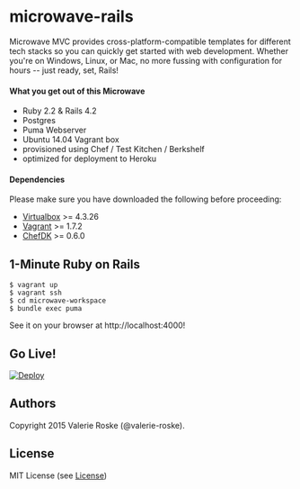 # microwave-rails
Microwave MVC provides cross-platform-compatible templates for different tech stacks so you can quickly get started with web development. Whether you're on Windows, Linux, or Mac, no more fussing with configuration for hours -- just ready, set, Rails!

#### What you get out of this Microwave
* Ruby 2.2 & Rails 4.2
* Postgres
* Puma Webserver
* Ubuntu 14.04 Vagrant box
* provisioned using Chef / Test Kitchen / Berkshelf
* optimized for deployment to Heroku

#### Dependencies
Please make sure you have downloaded the following before proceeding:
* [Virtualbox](https://www.virtualbox.org/wiki/Downloads) >= 4.3.26
* [Vagrant](https://www.vagrantup.com/downloads.html) >= 1.7.2
* [ChefDK](https://downloads.chef.io/chef-dk/) >= 0.6.0

## 1-Minute Ruby on Rails
    $ vagrant up
    $ vagrant ssh
    $ cd microwave-workspace
    $ bundle exec puma
See it on your browser at http://localhost:4000!

## Go Live!
[![Deploy](https://www.herokucdn.com/deploy/button.png)](https://heroku.com/deploy?template=https://github.com/Microwave-MVC/rails-app)

## Authors
Copyright 2015 Valerie Roske (@valerie-roske).

## License
MIT License (see [License](https://github.com/Microwave-MVC/microwave-rails/blob/master/LICENSE))
